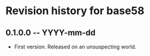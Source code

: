 # Revision history for base58

## 0.1.0.0 -- YYYY-mm-dd

* First version. Released on an unsuspecting world.
